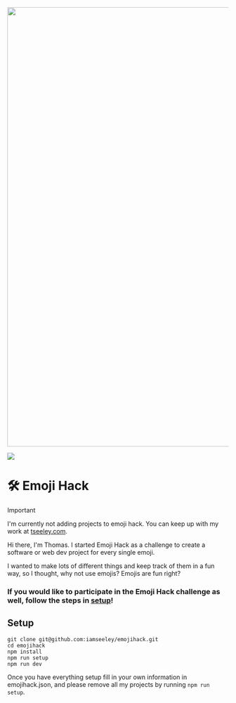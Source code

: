 

<div align="center">
  <img src="https://www.emojihack.com/opengraph-image.png" width="1000px"/>
</div>


<p align="left">
    <a href="https://github.com/iamseeley/emojihack/commits/main/" alt="Activity">
        <img src="https://img.shields.io/github/commit-activity/w/iamseeley/emojihack" /></a>
    <!-- <a href="https://discord.gg/6yNYj4mD9C">
        <img src="https://img.shields.io/discord/1216060327788019883?logo=discord" alt="chat on Discord" /></a> -->
</p>

# 🛠️ Emoji Hack

>[!IMPORTANT]
> I'm currently not adding projects to emoji hack. You can keep up with my work at [tseeley.com](https://tseeley.com).

Hi there, I'm Thomas. I started Emoji Hack as a challenge to create a software or web dev project for every single emoji.

I wanted to make lots of different things and keep track of them in a fun way, so I thought, why not use emojis? Emojis are fun right?



### If you would like to participate in the Emoji Hack challenge as well, follow the steps in [setup](#setup)!


## Setup

```
git clone git@github.com:iamseeley/emojihack.git
cd emojihack
npm install 
npm run setup
npm run dev
```

Once you have everything setup fill in your own information in emojihack.json, and please remove all my projects by running ```npm run setup```.